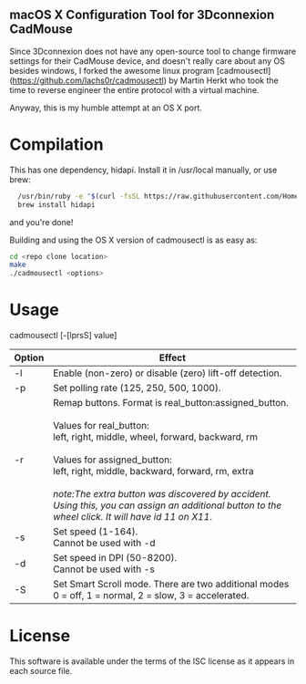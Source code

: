 macOS X Configuration Tool for 3Dconnexion CadMouse
-------------------------------------------

Since 3Dconnexion does not have any open-source tool to change firmware
settings for their CadMouse device, and doesn't really care about any OS
besides windows, I forked the awesome linux program [cadmousectl]
(https://github.com/lachs0r/cadmousectl) by Martin Herkt who took the time
to reverse engineer the entire protocol with a virtual machine.

Anyway, this is my humble attempt at an OS X port.

Compilation
===========

This has one dependency, hidapi.  Install it in /usr/local manually, or
use brew:

```bash
  /usr/bin/ruby -e "$(curl -fsSL https://raw.githubusercontent.com/Homebrew/install/master/install)"
  brew install hidapi
```

and you're done!

Building and using the OS X version of cadmousectl is as easy as:
```bash
cd <repo clone location>
make
./cadmousectl <options>
```

Usage
=====

cadmousectl [-[lprsS] value]

| Option | Effect                                                  |
|--------|---------------------------------------------------------|
| -l     | Enable (non-zero) or disable (zero) lift-off detection. |
| -p     | Set polling rate (125, 250, 500, 1000).                 |
| -r     | Remap buttons. Format is real_button:assigned_button.<br><br>Values for real_button:<br>left, right, middle, wheel, forward, backward, rm<br><br>Values for assigned_button:<br>left, right, middle, backward, forward, rm, extra   <br><br>*note:The extra button was discovered by accident. Using this, you can assign an additional button to the wheel click. It will have id 11 on X11*.         
| -s     | Set speed (1-164). <br>Cannot be used with -d                                                                                                                               
| -d     | Set speed in DPI (50-8200).<br> Cannot be used with -s                                  
| -S     | Set Smart Scroll mode. There are two additional modes <br> 0 = off, 1 = normal, 2 = slow, 3 = accelerated.  



License
=======

This software is available under the terms of the ISC license as it appears
in each source file.
